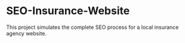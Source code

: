 # SEO-Insurance-Website
This project simulates the complete SEO process for a local insurance agency website. 
